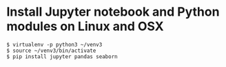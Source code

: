 # Install Jupyter notebook and Python modules on Linux and OSX


```
$ virtualenv -p python3 ~/venv3
$ source ~/venv3/bin/activate
$ pip install jupyter pandas seaborn
```


